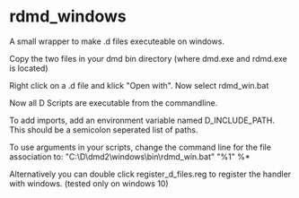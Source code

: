 # rdmd_windows
A small wrapper to make .d files executeable on windows.

Copy the two files in your dmd bin directory (where dmd.exe and rdmd.exe is located)

Right click on a .d file and klick "Open with". Now select rdmd_win.bat

Now all D Scripts are executable from the commandline.

To add imports, add an environment variable named D_INCLUDE_PATH. This should be a semicolon seperated list of paths.

To use arguments in your scripts, change the command line for the file association to:
"C:\D\dmd2\windows\bin\rdmd_win.bat" "%1" %*

Alternatively you can double click register_d_files.reg to register the handler with windows. (tested only on windows 10)
